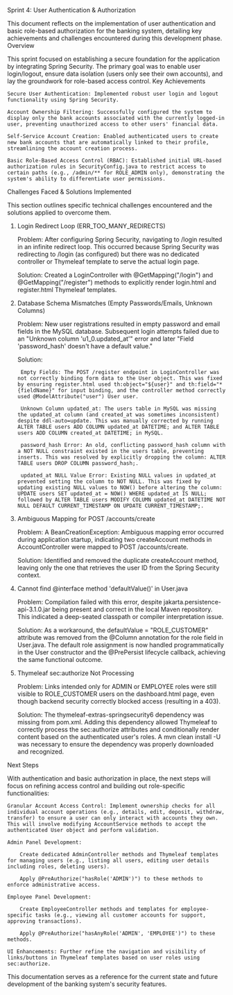 Sprint 4: User Authentication & Authorization

This document reflects on the implementation of user authentication and basic role-based authorization for the banking system, detailing key achievements and challenges encountered during this development phase.
Overview

This sprint focused on establishing a secure foundation for the application by integrating Spring Security. The primary goal was to enable user login/logout, ensure data isolation (users only see their own accounts), and lay the groundwork for role-based access control.
Key Achievements

    Secure User Authentication: Implemented robust user login and logout functionality using Spring Security.

    Account Ownership Filtering: Successfully configured the system to display only the bank accounts associated with the currently logged-in user, preventing unauthorized access to other users' financial data.

    Self-Service Account Creation: Enabled authenticated users to create new bank accounts that are automatically linked to their profile, streamlining the account creation process.

    Basic Role-Based Access Control (RBAC): Established initial URL-based authorization rules in SecurityConfig.java to restrict access to certain paths (e.g., /admin/** for ROLE_ADMIN only), demonstrating the system's ability to differentiate user permissions.

Challenges Faced & Solutions Implemented

This section outlines specific technical challenges encountered and the solutions applied to overcome them.
1. Login Redirect Loop (ERR_TOO_MANY_REDIRECTS)

    Problem: After configuring Spring Security, navigating to /login resulted in an infinite redirect loop. This occurred because Spring Security was redirecting to /login (as configured) but there was no dedicated controller or Thymeleaf template to serve the actual login page.

    Solution: Created a LoginController with @GetMapping("/login") and @GetMapping("/register") methods to explicitly render login.html and register.html Thymeleaf templates.

2. Database Schema Mismatches (Empty Passwords/Emails, Unknown Columns)

    Problem: New user registrations resulted in empty password and email fields in the MySQL database. Subsequent login attempts failed due to an "Unknown column 'u1_0.updated_at'" error and later "Field 'password_hash' doesn't have a default value."

    Solution:

        Empty Fields: The POST /register endpoint in LoginController was not correctly binding form data to the User object. This was fixed by ensuring register.html used th:object="${user}" and th:field="*{fieldName}" for input binding, and the controller method correctly used @ModelAttribute("user") User user.

        Unknown Column updated_at: The users table in MySQL was missing the updated_at column (and created_at was sometimes inconsistent) despite ddl-auto=update. This was manually corrected by running ALTER TABLE users ADD COLUMN updated_at DATETIME; and ALTER TABLE users ADD COLUMN created_at DATETIME; in MySQL.

        password_hash Error: An old, conflicting password_hash column with a NOT NULL constraint existed in the users table, preventing inserts. This was resolved by explicitly dropping the column: ALTER TABLE users DROP COLUMN password_hash;.

        updated_at NULL Value Error: Existing NULL values in updated_at prevented setting the column to NOT NULL. This was fixed by updating existing NULL values to NOW() before altering the column: UPDATE users SET updated_at = NOW() WHERE updated_at IS NULL; followed by ALTER TABLE users MODIFY COLUMN updated_at DATETIME NOT NULL DEFAULT CURRENT_TIMESTAMP ON UPDATE CURRENT_TIMESTAMP;.

3. Ambiguous Mapping for POST /accounts/create

    Problem: A BeanCreationException: Ambiguous mapping error occurred during application startup, indicating two createAccount methods in AccountController were mapped to POST /accounts/create.

    Solution: Identified and removed the duplicate createAccount method, leaving only the one that retrieves the user ID from the Spring Security context.

4. Cannot find @interface method 'defaultValue()' in User.java

    Problem: Compilation failed with this error, despite jakarta.persistence-api-3.1.0.jar being present and correct in the local Maven repository. This indicated a deep-seated classpath or compiler interpretation issue.

    Solution: As a workaround, the defaultValue = "ROLE_CUSTOMER" attribute was removed from the @Column annotation for the role field in User.java. The default role assignment is now handled programmatically in the User constructor and the @PrePersist lifecycle callback, achieving the same functional outcome.

5. Thymeleaf sec:authorize Not Processing

    Problem: Links intended only for ADMIN or EMPLOYEE roles were still visible to ROLE_CUSTOMER users on the dashboard.html page, even though backend security correctly blocked access (resulting in a 403).

    Solution: The thymeleaf-extras-springsecurity6 dependency was missing from pom.xml. Adding this dependency allowed Thymeleaf to correctly process the sec:authorize attributes and conditionally render content based on the authenticated user's roles. A mvn clean install -U was necessary to ensure the dependency was properly downloaded and recognized.

Next Steps

With authentication and basic authorization in place, the next steps will focus on refining access control and building out role-specific functionalities:

    Granular Account Access Control: Implement ownership checks for all individual account operations (e.g., details, edit, deposit, withdraw, transfer) to ensure a user can only interact with accounts they own. This will involve modifying AccountService methods to accept the authenticated User object and perform validation.

    Admin Panel Development:

        Create dedicated AdminController methods and Thymeleaf templates for managing users (e.g., listing all users, editing user details including roles, deleting users).

        Apply @PreAuthorize("hasRole('ADMIN')") to these methods to enforce administrative access.

    Employee Panel Development:

        Create EmployeeController methods and templates for employee-specific tasks (e.g., viewing all customer accounts for support, approving transactions).

        Apply @PreAuthorize("hasAnyRole('ADMIN', 'EMPLOYEE')") to these methods.

    UI Enhancements: Further refine the navigation and visibility of links/buttons in Thymeleaf templates based on user roles using sec:authorize.

This documentation serves as a reference for the current state and future development of the banking system's security features.

